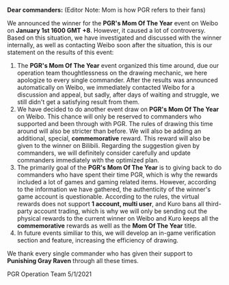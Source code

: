 **Dear commanders:** (Editor Note: Mom is how PGR refers to their fans)

We announced the winner for the **PGR's Mom Of The Year** event on Weibo on **January 1st 1600 GMT +8**. However, it caused a lot of controversy. Based on this situation, we have investigated and discussed with the winner internally, as well as contacting Weibo soon after the situation, this is our statement on the results of this event:

1. The **PGR's Mom Of The Year** event organized this time around, due our operation team thoughtlessness on the drawing mechanic, we here apologize to every single commander. After the results was announced automatically on Weibo, we immediately contacted Weibo for a discussion and appeal, but sadly, after days of waiting and struggle, we still didn't get a satisfying result from them.
2. We have decided to do another event draw on **PGR's Mom Of The Year** on Weibo. This chance will only be reserved to commanders who supported and been through with PGR. The rules of drawing this time around will also be stricter than before. We will also be adding an additional, special, **commemorative** reward. This reward will also be given to the winner on Bilibili. Regarding the suggestion given by commanders, we will definitely consider carefully and update commanders immediately with the optimized plan.
3. The primarily goal of the **PGR's Mom Of The Year** is to giving back to do commanders who have spent their time PGR, which is why the rewards included a lot of games and gaming related items. However, according to the information we have gathered, the authenticity of the winner's game account is questionable. According to the rules, the virtual rewards does not support **1 account, multi user**, and Kuro bans all third-party account trading, which is why we will only be sending out the physical rewards to the current winner on Weibo and Kuro keeps all the **commemorative** rewards as welll as the **Mom Of The Year** title.
4. In future events similiar to this, we will develop an in-game verification section and feature, increasing the efficiency of drawing.

We thank every single commander who has given their support to **Punishing Gray Raven** through all these times.



PGR Operation Team
5/1/2021

